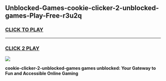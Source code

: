 
## Unblocked-Games-cookie-clicker-2-unblocked-games-Play-Free-r3u2q
<h3>
<a href="https://premium76.site?title=cookie-clicker-2-unblocked-games&ref=18A">CLICK TO PLAY</a></h3>
<hr>

<h3>
<a href="https://premium76.site?title=cookie-clicker-2-unblocked-games&ref=18A">CLICK 2 PLAY</a>
  
</h3>

<a href="https://premium76.site?title=cookie-clicker-2-unblocked-games&ref=18A"><img src="https://clearcache.store/games.png"></a>


**cookie-clicker-2-unblocked-games games unblocked: Your Gateway to Fun and Accessible Online Gaming**
